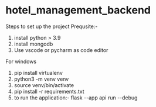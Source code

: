 # hotel_management_backend
Steps to set up the project
Prequsite:-
1. install python > 3.9
2. install mongodb
3. Use vscode or pycharm as code editor

For windows
1. pip install virtualenv
2. python3 -m venv venv
3. source venv/bin/activate
4. pip install -r requirements.txt
5. to run the application:- flask --app api run --debug


